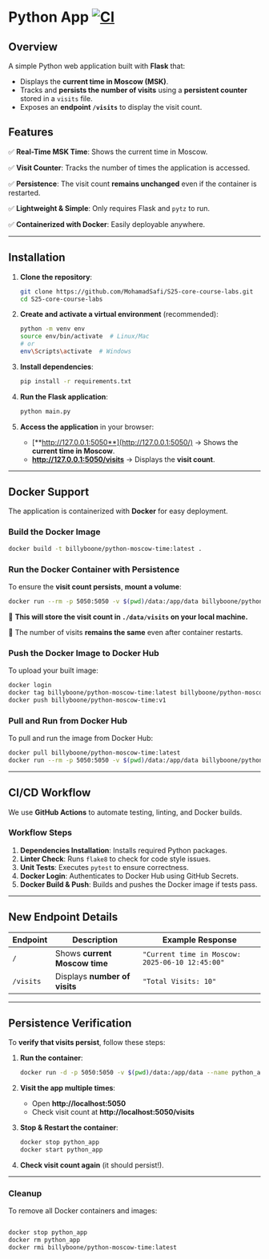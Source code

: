 # Python App [![CI](https://github.com/MohamadSafi/S25-core-course-labs/actions/workflows/ci.yaml/badge.svg)](https://github.com/MohamadSafi/S25-core-course-labs/actions/workflows/ci.yaml)

## **Overview**

A simple Python web application built with **Flask** that:

- Displays the **current time in Moscow (MSK)**.
- Tracks and **persists the number of visits** using a **persistent counter** stored in a `visits` file.
- Exposes an **endpoint `/visits`** to display the visit count.

## **Features**

✅ **Real-Time MSK Time**: Shows the current time in Moscow.

✅ **Visit Counter**: Tracks the number of times the application is accessed.

✅ **Persistence**: The visit count **remains unchanged** even if the container is restarted.

✅ **Lightweight & Simple**: Only requires Flask and `pytz` to run.

✅ **Containerized with Docker**: Easily deployable anywhere.

---

## **Installation**

1. **Clone the repository**:

   ```bash
   git clone https://github.com/MohamadSafi/S25-core-course-labs.git
   cd S25-core-course-labs

   ```

2. **Create and activate a virtual environment** (recommended):

   ```bash
   python -m venv env
   source env/bin/activate  # Linux/Mac
   # or
   env\Scripts\activate  # Windows
   ```

3. **Install dependencies**:

   ```bash
   pip install -r requirements.txt
   ```

4. **Run the Flask application**:

   ```bash
   python main.py

   ```

5. **Access the application** in your browser:
   - [**http://127.0.0.1:5050**](http://127.0.0.1:5050/) → Shows the **current time in Moscow**.
   - **http://127.0.0.1:5050/visits** → Displays the **visit count**.

---

## **Docker Support**

The application is containerized with **Docker** for easy deployment.

### **Build the Docker Image**

```bash
docker build -t billyboone/python-moscow-time:latest .
```

### **Run the Docker Container with Persistence**

To ensure the **visit count persists**, **mount a volume**:

```bash
docker run --rm -p 5050:5050 -v $(pwd)/data:/app/data billyboone/python-moscow-time:latest

```

📌 **This will store the visit count in `./data/visits` on your local machine.**

📌 The number of visits **remains the same** even after container restarts.

### **Push the Docker Image to Docker Hub**

To upload your built image:

```bash
docker login
docker tag billyboone/python-moscow-time:latest billyboone/python-moscow-time:v1
docker push billyboone/python-moscow-time:v1
```

### **Pull and Run from Docker Hub**

To pull and run the image from Docker Hub:

```bash
docker pull billyboone/python-moscow-time:latest
docker run --rm -p 5050:5050 -v $(pwd)/data:/app/data billyboone/python-moscow-time:latest
```

---

## **CI/CD Workflow**

We use **GitHub Actions** to automate testing, linting, and Docker builds.

### **Workflow Steps**

1. **Dependencies Installation**: Installs required Python packages.
2. **Linter Check**: Runs `flake8` to check for code style issues.
3. **Unit Tests**: Executes `pytest` to ensure correctness.
4. **Docker Login**: Authenticates to Docker Hub using GitHub Secrets.
5. **Docker Build & Push**: Builds and pushes the Docker image if tests pass.

---

## **New Endpoint Details**

| **Endpoint** | **Description**               | **Example Response**                            |
| ------------ | ----------------------------- | ----------------------------------------------- |
| `/`          | Shows **current Moscow time** | `"Current time in Moscow: 2025-06-10 12:45:00"` |
| `/visits`    | Displays **number of visits** | `"Total Visits: 10"`                            |

---

## **Persistence Verification**

To **verify that visits persist**, follow these steps:

1. **Run the container**:

   ```bash
   docker run -d -p 5050:5050 -v $(pwd)/data:/app/data --name python_app billyboone/python-moscow-time:latest
   ```

2. **Visit the app multiple times**:
   - Open **http://localhost:5050**
   - Check visit count at **http://localhost:5050/visits**
3. **Stop & Restart the container**:

   ```bash
   docker stop python_app
   docker start python_app
   ```

4. **Check visit count again** (it should persist!).

---

### **Cleanup**

To remove all Docker containers and images:

```bash

docker stop python_app
docker rm python_app
docker rmi billyboone/python-moscow-time:latest
```
